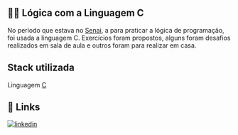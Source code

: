 ## 👩‍💻 Lógica com a Linguagem C

No período que estava no [Senai](https://www.tecnicosenai.com.br/), a para praticar a lógica de programação, foi usada a linguagem C.
Exercícios foram propostos, alguns foram desafios realizados em sala de aula e outros foram para realizar em casa.



## Stack utilizada

Linguagem [C](https://devdocs.io/c/)


## 🔗 Links
[![linkedin](https://img.shields.io/badge/linkedin-0A66C2?style=for-the-badge&logo=linkedin&logoColor=white)](https://www.linkedin.com/in/carolaynesantsilva/)

